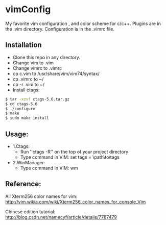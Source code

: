 vimConfig
=========
My favorite vim configuration , and color scheme for c/c++.
Plugins are in the .vim directory.
Configuration is in the .vimrc file.

Installation
----
* Clone this repo in any directory.
* Change vim to .vim
* Change vimrc to .vimrc
* cp c.vim to /usr/share/vim/vim74/syntax/
* cp .vimrc to ~/
* cp -r .vim to ~/
* Install ctags:
```sh    
$ tar -xzvf ctags-5.6.tar.gz
$ cd ctags-5.6
$ ./configure
$ make
$ sudo make install  
```
Usage:
----
* 1.Ctags:
  * Run ''ctags -R'' on the top of your project directory
  * Type command in VIM: set tags = \path\to\tags
* 2.WinManager:
  * Type command in VIM: wm

Reference:
----
All Xterm256 color names for vim: http://vim.wikia.com/wiki/Xterm256_color_names_for_console_Vim

Chinese edition tutorial: http://blog.csdn.net/namecyf/article/details/7787479
